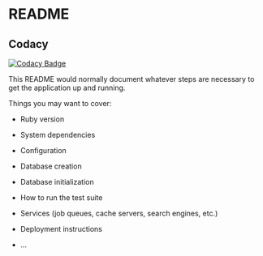 # README


## Codacy
[![Codacy Badge](https://app.codacy.com/project/badge/Grade/f6169d9bb80a4a03b2c6af9a67dd2290)](https://www.codacy.com/gh/Hermyson/Projeto-Final-ES-2020.1/dashboard?utm_source=github.com&amp;utm_medium=referral&amp;utm_content=Hermyson/Projeto-Final-ES-2020.1&amp;utm_campaign=Badge_Grade)

This README would normally document whatever steps are necessary to get the
application up and running.

Things you may want to cover:

* Ruby version

* System dependencies

* Configuration

* Database creation

* Database initialization

* How to run the test suite

* Services (job queues, cache servers, search engines, etc.)

* Deployment instructions

* ...
